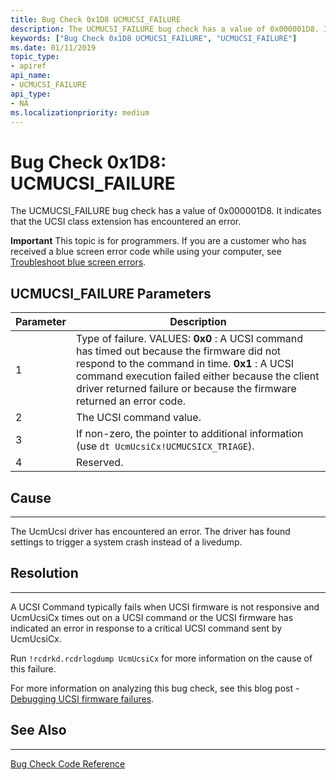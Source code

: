 ```yaml
---
title: Bug Check 0x1D8 UCMUCSI_FAILURE
description: The UCMUCSI_FAILURE bug check has a value of 0x000001D8. It indicates that that the UCSI class extension has encountered an error.
keywords: ["Bug Check 0x1D8 UCMUCSI_FAILURE", "UCMUCSI_FAILURE"]
ms.date: 01/11/2019
topic_type:
- apiref
api_name:
- UCMUCSI_FAILURE
api_type:
- NA
ms.localizationpriority: medium
---
```


# Bug Check 0x1D8: UCMUCSI\_FAILURE

The UCMUCSI\_FAILURE bug check has a value of 0x000001D8. It indicates that the UCSI class extension has encountered an error.

**Important** This topic is for programmers. If you are a customer who has received a blue screen error code while using your computer, see [Troubleshoot blue screen errors](https://windows.microsoft.com/windows-10/troubleshoot-blue-screen-errors).
 
## UCMUCSI\_FAILURE Parameters

|Parameter|Description|
|-------- |---------- |
|1| Type of failure. VALUES: **0x0** : A UCSI command has timed out because the firmware did not respond to the command in time. **0x1** : A UCSI command execution failed either because the client driver returned failure or because the firmware returned an error code. |
|2| The UCSI command value. |
|3| If non-zero, the pointer to additional information (use `dt UcmUcsiCx!UCMUCSICX_TRIAGE`). |
|4| Reserved. |

## Cause
-----

The UcmUcsi driver has encountered an error. The driver has found settings to trigger a system crash instead of a livedump.

## Resolution
-----

A UCSI Command typically fails when UCSI firmware is not responsive and UcmUcsiCx times out on a UCSI command or the UCSI firmware has indicated an error in response to a critical UCSI command sent by UcmUcsiCx.

Run `!rcdrkd.rcdrlogdump UcmUcsiCx` for more information on the cause of this failure. 

For more information on analyzing this bug check, see this blog post - [Debugging UCSI firmware failures](https://techcommunity.microsoft.com/t5/Microsoft-USB-Blog/Debugging-UCSI-firmware-failures/ba-p/283226).


## See Also
----------

[Bug Check Code Reference](bug-check-code-reference2.md)

